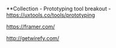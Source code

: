 **Collection - Prototyping tool breakout - https://uxtools.co/tools/prototyping

https://framer.com/

http://getwirefy.com/
